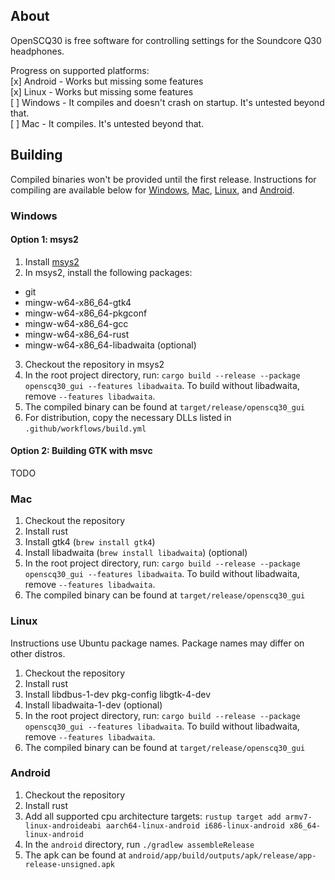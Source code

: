 ## About
OpenSCQ30 is free software for controlling settings for the Soundcore Q30 headphones.

Progress on supported platforms:  
[x] Android - Works but missing some features  
[x] Linux - Works but missing some features  
[ ] Windows - It compiles and doesn't crash on startup. It's untested beyond that.  
[ ] Mac - It compiles. It's untested beyond that.  

## Building  
Compiled binaries won't be provided until the first release. Instructions for compiling are available below for [Windows](#windows), [Mac](#mac), [Linux](#linux), and [Android](#android).

### Windows  
#### Option 1: msys2
1. Install [msys2](https://www.msys2.org/)
2. In msys2, install the following packages:
- git
- mingw-w64-x86_64-gtk4
- mingw-w64-x86_64-pkgconf
- mingw-w64-x86_64-gcc
- mingw-w64-x86_64-rust
- mingw-w64-x86_64-libadwaita (optional)
3. Checkout the repository in msys2
5. In the root project directory, run: `cargo build --release --package openscq30_gui --features libadwaita`. To build without libadwaita, remove `--features libadwaita`.
5. The compiled binary can be found at `target/release/openscq30_gui`
6. For distribution, copy the necessary DLLs listed in `.github/workflows/build.yml`

#### Option 2: Building GTK with msvc
TODO


### Mac  
1. Checkout the repository
2. Install rust
3. Install gtk4 (`brew install gtk4`)
4. Install libadwaita (`brew install libadwaita`) (optional)
5. In the root project directory, run: `cargo build --release --package openscq30_gui --features libadwaita`. To build without libadwaita, remove `--features libadwaita`.
6. The compiled binary can be found at `target/release/openscq30_gui`

### Linux  
Instructions use Ubuntu package names. Package names may differ on other distros.
1. Checkout the repository
2. Install rust
3. Install libdbus-1-dev pkg-config libgtk-4-dev 
4. Install libadwaita-1-dev (optional)
5. In the root project directory, run: `cargo build --release --package openscq30_gui --features libadwaita`. To build without libadwaita, remove `--features libadwaita`.
6. The compiled binary can be found at `target/release/openscq30_gui`

### Android  
1. Checkout the repository
2. Install rust
3. Add all supported cpu architecture targets: `rustup target add armv7-linux-androideabi aarch64-linux-android i686-linux-android x86_64-linux-android`
4. In the `android` directory, run `./gradlew assembleRelease`
5. The apk can be found at `android/app/build/outputs/apk/release/app-release-unsigned.apk`
